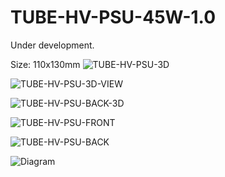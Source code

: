 # TUBE-HV-PSU-45W-1.0

Under development.

Size: 110x130mm
![TUBE-HV-PSU-3D](https://github.com/user-attachments/assets/0c6f0f80-2e74-4bf9-a8bf-ec191b98817a)

![TUBE-HV-PSU-3D-VIEW](https://github.com/user-attachments/assets/efa557bf-8764-475a-bd9a-0da71d2fa071)

![TUBE-HV-PSU-BACK-3D](https://github.com/user-attachments/assets/8c281a6f-2ca2-4460-902f-4d697105fc3e)

![TUBE-HV-PSU-FRONT](https://github.com/user-attachments/assets/55ce5ce6-c698-4e31-9ee8-6a3e419d81b8)

![TUBE-HV-PSU-BACK](https://github.com/user-attachments/assets/9422df84-f08b-420d-8d47-11519640a9f9)

![Diagram](https://github.com/user-attachments/assets/8d941902-d23f-4d31-950a-82e0b556c7f7)
